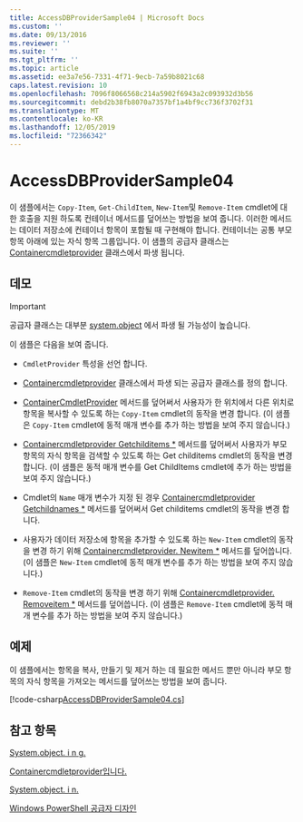 ```yaml
---
title: AccessDBProviderSample04 | Microsoft Docs
ms.custom: ''
ms.date: 09/13/2016
ms.reviewer: ''
ms.suite: ''
ms.tgt_pltfrm: ''
ms.topic: article
ms.assetid: ee3a7e56-7331-4f71-9ecb-7a59b8021c68
caps.latest.revision: 10
ms.openlocfilehash: 7096f8066568c214a5902f6943a2c093932d3b56
ms.sourcegitcommit: debd2b38fb8070a7357bf1a4bf9cc736f3702f31
ms.translationtype: MT
ms.contentlocale: ko-KR
ms.lasthandoff: 12/05/2019
ms.locfileid: "72366342"
---
```

# <a name="accessdbprovidersample04"></a>AccessDBProviderSample04

이 샘플에서는 `Copy-Item`, `Get-ChildItem`, `New-Item`및 `Remove-Item` cmdlet에 대 한 호출을 지원 하도록 컨테이너 메서드를 덮어쓰는 방법을 보여 줍니다. 이러한 메서드는 데이터 저장소에 컨테이너 항목이 포함될 때 구현해야 합니다. 컨테이너는 공통 부모 항목 아래에 있는 자식 항목 그룹입니다. 이 샘플의 공급자 클래스는 [Containercmdletprovider](/dotnet/api/System.Management.Automation.Provider.ContainerCmdletProvider) 클래스에서 파생 됩니다.

## <a name="demonstrates"></a>데모

> [!IMPORTANT]
> 공급자 클래스는 대부분 [system.object](/dotnet/api/System.Management.Automation.Provider.NavigationCmdletProvider) 에서 파생 될 가능성이 높습니다.

이 샘플은 다음을 보여 줍니다.

- `CmdletProvider` 특성을 선언 합니다.

- [Containercmdletprovider](/dotnet/api/System.Management.Automation.Provider.ContainerCmdletProvider) 클래스에서 파생 되는 공급자 클래스를 정의 합니다.

- [ContainerCmdletProvider](/dotnet/api/System.Management.Automation.Provider.ContainerCmdletProvider.CopyItem) 메서드를 덮어써서 사용자가 한 위치에서 다른 위치로 항목을 복사할 수 있도록 하는 `Copy-Item` cmdlet의 동작을 변경 합니다. (이 샘플은 `Copy-Item` cmdlet에 동적 매개 변수를 추가 하는 방법을 보여 주지 않습니다.)

- [Containercmdletprovider Getchilditems *](/dotnet/api/System.Management.Automation.Provider.ContainerCmdletProvider.GetChildItems) 메서드를 덮어써서 사용자가 부모 항목의 자식 항목을 검색할 수 있도록 하는 Get childitems cmdlet의 동작을 변경 합니다. (이 샘플은 동적 매개 변수를 Get ChildItems cmdlet에 추가 하는 방법을 보여 주지 않습니다.)

- Cmdlet의 `Name` 매개 변수가 지정 된 경우 [Containercmdletprovider Getchildnames *](/dotnet/api/System.Management.Automation.Provider.ContainerCmdletProvider.GetChildNames) 메서드를 덮어써서 Get childitems cmdlet의 동작을 변경 합니다.

- 사용자가 데이터 저장소에 항목을 추가할 수 있도록 하는 `New-Item` cmdlet의 동작을 변경 하기 위해 [Containercmdletprovider. Newitem *](/dotnet/api/System.Management.Automation.Provider.ContainerCmdletProvider.NewItem) 메서드를 덮어씁니다. (이 샘플은 `New-Item` cmdlet에 동적 매개 변수를 추가 하는 방법을 보여 주지 않습니다.)

- `Remove-Item` cmdlet의 동작을 변경 하기 위해 [Containercmdletprovider. Removeitem *](/dotnet/api/System.Management.Automation.Provider.ContainerCmdletProvider.RemoveItem) 메서드를 덮어씁니다. (이 샘플은 `Remove-Item` cmdlet에 동적 매개 변수를 추가 하는 방법을 보여 주지 않습니다.)

## <a name="example"></a>예제

이 샘플에서는 항목을 복사, 만들기 및 제거 하는 데 필요한 메서드 뿐만 아니라 부모 항목의 자식 항목을 가져오는 메서드를 덮어쓰는 방법을 보여 줍니다.

[!code-csharp[AccessDBProviderSample04.cs](../../../../powershell-sdk-samples/SDK-2.0/csharp/AccessDBProviderSample06/AccessDBProviderSample06.cs#L11-L1635 "AccessDBProviderSample04.cs")]

## <a name="see-also"></a>참고 항목

[System.object. i n g.](/dotnet/api/System.Management.Automation.Provider.ItemCmdletProvider)

[Containercmdletprovider입니다.](/dotnet/api/System.Management.Automation.Provider.ContainerCmdletProvider)

[System.object. i n.](/dotnet/api/System.Management.Automation.Provider.NavigationCmdletProvider)

[Windows PowerShell 공급자 디자인](./provider-types.md)
